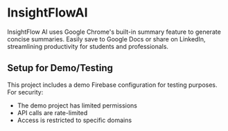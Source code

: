 # InsightFlowAI
InsightFlow AI uses Google Chrome's built-in summary feature to generate concise summaries. Easily save to Google Docs or share on LinkedIn, streamlining productivity for students and professionals.

## Setup for Demo/Testing

This project includes a demo Firebase configuration for testing purposes. For security:
- The demo project has limited permissions
- API calls are rate-limited
- Access is restricted to specific domains
